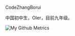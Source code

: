 CodeZhangBorui

中国初中生，OIer，目前九年级。

![My Github Metrics](https://app.codezhangborui.eu.org/github-metrics.svg)
